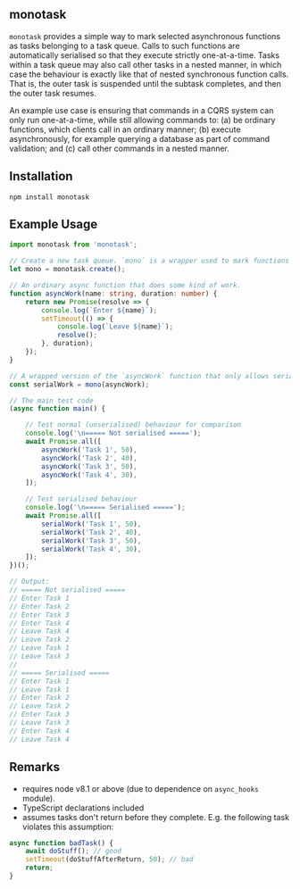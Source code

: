 ## monotask

`monotask` provides a simple way to mark selected asynchronous functions as tasks belonging to a task queue. Calls to
such functions are automatically serialised so that they execute strictly one-at-a-time. Tasks within a task queue may
also call other tasks in a nested manner, in which case the behaviour is exactly like that of nested synchronous
function calls. That is, the outer task is suspended until the subtask completes, and then the outer task resumes.

An example use case is ensuring that commands in a CQRS system can only run one-at-a-time, while still allowing commands
to: (a) be ordinary functions, which clients call in an ordinary manner; (b) execute asynchronously, for example
querying a database as part of command validation; and (c) call other commands in a nested manner.

## Installation
```
npm install monotask
```


## Example Usage
```ts
import monotask from 'monotask';

// Create a new task queue. `mono` is a wrapper used to mark functions that will be part of this queue.
let mono = monotask.create();

// An ordinary async function that does some kind of work.
function asyncWork(name: string, duration: number) {
    return new Promise(resolve => {
        console.log(`Enter ${name}`);
        setTimeout(() => {
            console.log(`Leave ${name}`);
            resolve();
        }, duration);
    });
}

// A wrapped version of the `asyncWork` function that only allows serialised execution.
const serialWork = mono(asyncWork);

// The main test code
(async function main() {

    // Test normal (unserialised) behaviour for comparison
    console.log('\n===== Not serialised =====');
    await Promise.all([
        asyncWork('Task 1', 50),
        asyncWork('Task 2', 40),
        asyncWork('Task 3', 50),
        asyncWork('Task 4', 30),
    ]);

    // Test serialised behaviour
    console.log('\n===== Serialised =====');
    await Promise.all([
        serialWork('Task 1', 50),
        serialWork('Task 2', 40),
        serialWork('Task 3', 50),
        serialWork('Task 4', 30),
    ]);
})();

// Output:
// ===== Not serialised =====
// Enter Task 1
// Enter Task 2
// Enter Task 3
// Enter Task 4
// Leave Task 4
// Leave Task 2
// Leave Task 1
// Leave Task 3
//
// ===== Serialised =====
// Enter Task 1
// Leave Task 1
// Enter Task 2
// Leave Task 2
// Enter Task 3
// Leave Task 3
// Enter Task 4
// Leave Task 4
```





## Remarks
- requires node v8.1 or above (due to dependence on `async_hooks` module).
- TypeScript declarations included
- assumes tasks don't return before they complete. E.g. the following task violates this assumption:
```ts
async function badTask() {
    await doStuff(); // good
    setTimeout(doStuffAfterReturn, 50); // bad
    return;
}
```
